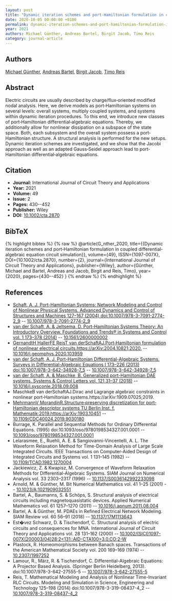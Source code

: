 ```yaml
---
layout: post
title: "Dynamic iteration schemes and port‐Hamiltonian formulation in coupled differential‐algebraic equation circuit simulation"
date: 2020-10-05 00:00:00 +0100
permalink: dynamic-iteration-schemes-and-port-hamiltonian-formulation-in-coupled-differential-algebraic-equation-circuit-simulation
year: 2021
authors: Michael Günther, Andreas Bartel, Birgit Jacob, Timo Reis
category: journal-article
---
```

 
## Authors
[Michael Günther](authors/michael-gunther), [Andreas Bartel](authors/andreas-bartel), [Birgit Jacob](authors/birgit-jacob), [Timo Reis](authors/timo-reis)
 
## Abstract
Electric circuits are usually described by charge/flux‐oriented modified nodal analysis. Here, we derive models as port‐Hamiltonian systems on several levels: overall systems, multiply coupled systems, and systems within dynamic iteration procedures. To this end, we introduce new classes of port‐Hamiltonian differential‐algebraic equations. Thereby, we additionally allow for nonlinear dissipation on a subspace of the state space. Both, each subsystem and the overall system possess a port‐Hamiltonian structure. A structural analysis is performed for the new setups. Dynamic iteration schemes are investigated, and we show that the Jacobi approach as well as an adapted Gauss‐Seidel approach lead to port‐Hamiltonian differential‐algebraic equations.
 
## Citation
- **Journal:** International Journal of Circuit Theory and Applications
- **Year:** 2021
- **Volume:** 49
- **Issue:** 2
- **Pages:** 430--452
- **Publisher:** Wiley
- **DOI:** [10.1002/cta.2870](https://doi.org/10.1002/cta.2870)
 
## BibTeX
{% highlight bibtex %}
{% raw %}
@article{G_nther_2020,
  title={{Dynamic iteration schemes and port‐Hamiltonian formulation in coupled differential‐algebraic equation circuit simulation}},
  volume={49},
  ISSN={1097-007X},
  DOI={10.1002/cta.2870},
  number={2},
  journal={International Journal of Circuit Theory and Applications},
  publisher={Wiley},
  author={Günther, Michael and Bartel, Andreas and Jacob, Birgit and Reis, Timo},
  year={2020},
  pages={430--452}
}
{% endraw %}
{% endhighlight %}
 
## References
- [Schaft, A. J. Port-Hamiltonian Systems: Network Modeling and Control of Nonlinear Physical Systems. Advanced Dynamics and Control of Structures and Machines 127–167 (2004) doi:10.1007/978-3-7091-2774-2_9](port-hamiltonian-systems-network-modeling-and-control-of-nonlinear-physical-systems) -- [10.1007/978-3-7091-2774-2_9](https://doi.org/10.1007/978-3-7091-2774-2_9)
- [van der Schaft, A. & Jeltsema, D. Port-Hamiltonian Systems Theory: An Introductory Overview. Foundations and Trends® in Systems and Control vol. 1 173–378 (2014)](port-hamiltonian-systems-theory-an-introductory-overview-journal) -- [10.1561/2600000002](https://doi.org/10.1561/2600000002)
- [GernandtH HallerFE ReisT van derSchaftAJ.Port‐Hamiltonian formulation of nonlinear electrical circuits.https://arXiv:2004.10821;2020.](port-hamiltonian-formulation-of-nonlinear-electrical-circuits) -- [10.1016/j.geomphys.2020.103959](https://doi.org/10.1016/j.geomphys.2020.103959)
- [van der Schaft, A. J. Port-Hamiltonian Differential-Algebraic Systems. Surveys in Differential-Algebraic Equations I 173–226 (2013) doi:10.1007/978-3-642-34928-7_5](port-hamiltonian-differential-algebraic-systems) -- [10.1007/978-3-642-34928-7_5](https://doi.org/10.1007/978-3-642-34928-7_5)
- [van der Schaft, A. & Maschke, B. Generalized port-Hamiltonian DAE systems. Systems &amp; Control Letters vol. 121 31–37 (2018)](generalized-port-hamiltonian-dae-systems) -- [10.1016/j.sysconle.2018.09.008](https://doi.org/10.1016/j.sysconle.2018.09.008)
- MaschkeB van derSchaftAJ.Dirac and Lagrange algebraic constraints in nonlinear port‐Hamiltonian systems.https://arXiv:1909.07025;2019.
- [MehrmannV MorandinR.Structure‐preserving discretization for port‐Hamiltonian descriptor systems TU Berlin Inst. f. Mathematik;2019.https://arXiv:1903.10451](structure-preserving-discretization-for-port-hamiltonian-descriptor-systems) -- [10.1109/CDC40024.2019.9030180](https://doi.org/10.1109/CDC40024.2019.9030180)
- Burrage, K. Parallel and Sequential Methods for Ordinary Differential Equations. (1995) doi:10.1093/oso/9780198534327.001.0001 -- [10.1093/oso/9780198534327.001.0001](https://doi.org/10.1093/oso/9780198534327.001.0001)
- Lelarasmee, E., Ruehli, A. E. & Sangiovanni-Vincentelli, A. L. The Waveform Relaxation Method for Time-Domain Analysis of Large Scale Integrated Circuits. IEEE Transactions on Computer-Aided Design of Integrated Circuits and Systems vol. 1 131–145 (1982) -- [10.1109/TCAD.1982.1270004](https://doi.org/10.1109/TCAD.1982.1270004)
- Jackiewicz, Z. & Kwapisz, M. Convergence of Waveform Relaxation Methods for Differential-Algebraic Systems. SIAM Journal on Numerical Analysis vol. 33 2303–2317 (1996) -- [10.1137/S0036142992233098](https://doi.org/10.1137/S0036142992233098)
- Arnold, M. & Günther, M. Bit Numerical Mathematics vol. 41 1–25 (2001) -- [10.1023/A:1021909032551](https://doi.org/10.1023/A:1021909032551)
- Bartel, A., Baumanns, S. & Schöps, S. Structural analysis of electrical circuits including magnetoquasistatic devices. Applied Numerical Mathematics vol. 61 1257–1270 (2011) -- [10.1016/j.apnum.2011.08.004](https://doi.org/10.1016/j.apnum.2011.08.004)
- Bartel, A. & Günther, M. PDAEs in Refined Electrical Network Modeling. SIAM Review vol. 60 56–91 (2018) -- [10.1137/17M1113643](https://doi.org/10.1137/17M1113643)
- Est�vez Schwarz, D. & Tischendorf, C. Structural analysis of electric circuits and consequences for MNA. International Journal of Circuit Theory and Applications vol. 28 131–162 (2000) -- [10.1002/(SICI)1097-007X(200003/04)28:2<131::AID-CTA100>3.0.CO;2-W](https://doi.org/10.1002/(SICI)1097-007X(200003/04)28:2<131::AID-CTA100>3.0.CO;2-W)
- Plastock, R. Homeomorphisms between Banach spaces. Transactions of the American Mathematical Society vol. 200 169–169 (1974) -- [10.2307/1997252](https://doi.org/10.2307/1997252)
- Lamour, R., März, R. & Tischendorf, C. Differential-Algebraic Equations: A Projector Based Analysis. (Springer Berlin Heidelberg, 2013). doi:10.1007/978-3-642-27555-5 -- [10.1007/978-3-642-27555-5](https://doi.org/10.1007/978-3-642-27555-5)
- Reis, T. Mathematical Modeling and Analysis of Nonlinear Time-Invariant RLC Circuits. Modeling and Simulation in Science, Engineering and Technology 125–198 (2014) doi:10.1007/978-3-319-08437-4_2 -- [10.1007/978-3-319-08437-4_2](https://doi.org/10.1007/978-3-319-08437-4_2)

